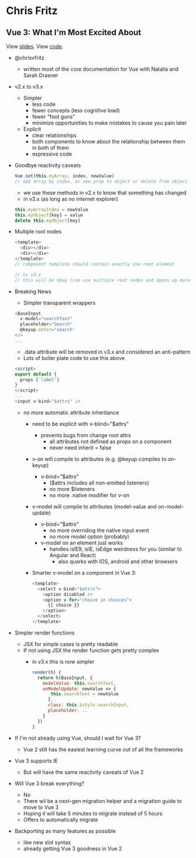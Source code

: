 # Chris Fritz

## Vue 3: What I'm Most Excited About

View [slides](https://github.com/chrisvfritz/vue-3-trends/blob/master/slides-2019-03-vueconfus.pdf).
View [code](github.com/vuejs/rfcs).

- @chrisvfritz
  - written most of the core documentation for Vue with Natalia and Sarah Drasner
- v2.x to v3.x
  - Simpler
    - less code
    - fewer concepts (less cognitive load)
    - fewer "foot guns"
    - minimize opportunities to make mistakes to cause you pain later
  - Explicit
    - clear relationships
    - both components to know about the relationship between them in both of them
    - expressive code
- Goodbye reactivity caveats

  ```javascript
  Vue.set(this.myArray, index, newValue)
  // add array by index, or new prop to object or delete from object
  ```

  - we use these methods in v2.x to know that something has changed
  - in v3.x (as long as no internet explorer)

  ```javascript
  this.myArrayIndex = newValue
  this.myObject[key] = value
  delete this.myObject[key]
  ```

- Multiple root nodes

  ```javascript
  <template>
    <div></div>
    <div></div>
  </template>
  // component template should contain exactly one root element
  
  // in v3.x
  // this will be okay (can use multiple root nodes and opens up more patterns that weren't available before)
  ```

- Breaking News
  - Simpler transparent wrappers

  ```javascript
  <BaseInput
    v-model="searchText"
    placeholder="Search"
    @keyup.enter="search'
  </>
  ...
  ```

  - .data attribute will be removed in v3.x and considered an anti-pattern
  - Lots of boiler plate code to use this above

  ```javascript
  <script>
  export default {
    props ['label']
  }
  </script>
  ...
  <input v-bind="$attrs" />
  ```

  - no more automatic attribute inheritance
    - need to be explicit with v-blind="$attrs"
      - prevents bugs from change root attrs
        - all attributes not defined as props on a component
        - never need inherit = false
    - v-on will compile to attributes (e.g. @keyup compiles to on-keyup)
      - v-bind="$attrs"
        - ($attrs includes all non-emitted listeners)
        - no more $listeners
        - no more .native modifier for v-on
    - v-model will compile to attributes (model-value and on-model-update)
      - v-bind="$attrs"
        - no more overriding the native input event
        - no more model option (probably)
      - v-model on an element just works
        - handles isIE9, isIE, isEdge weirdness for you (similar to Angular and React)
          - also quarks with IOS, android and other browsers
    - Smarter v-model on a component in Vue 3:

      ```javascript
      <template>
        <select v-bind="$attrs">
          <option disabled />
          <option v-for="choice in choices">
            {{ choice }}
          </option>
        </select>
      </template>
      ```

- Simpler render functions
  - JSX for simple cases is pretty readable
  - If not using JSX the render function gets pretty complex
    - in v3.x this is now simpler

      ```javascript
      render(h) {
        return h(BaseInput, {
          modelValue: this.searchText,
          onModelUpdate: newValue => {
             this.searchText = newValue
            },
            class: this.$style.searchInput,
            placeholder: ..
          }
        })
      }
      ```

- If I'm not already using Vue, should I wait for Vue 3?
  - Vue 2 still has the easiest learning curve out of all the frameworks
- Vue 3 supports IE
  - But will have the same reactivity caveats of Vue 2
- Will Vue 3 break everything?
  - No
  - There wil be a next-gen migration helper and a migration guide to move to Vue 3
  - Hoping it will take 5 minutes to migrate instead of 5 hours
  - Offers to automatically migrate
- Backporting as many features as possible
  - like new slot syntax
  - already getting Vue 3 goodness in Vue 2
